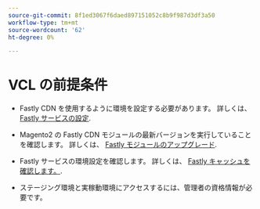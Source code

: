 ```yaml
---
source-git-commit: 8f1ed3067f6daed897151052c8b9f987d3df3a50
workflow-type: tm+mt
source-wordcount: '62'
ht-degree: 0%

---
```

# VCL の前提条件

<!-- Prerequisites section inserted in tutorials for customizing the Fastly service configuration with custom VCL snippets. -->

- Fastly CDN を使用するように環境を設定する必要があります。 詳しくは、 [Fastly サービスの設定](/help/cloud-guide/cdn/fastly-configuration.md).

- Magento2 の Fastly CDN モジュールの最新バージョンを実行していることを確認します。 詳しくは、 [Fastly モジュールのアップグレード](/help/cloud-guide/cdn/fastly-configuration.md#upgrade-fastly-module).

- Fastly サービスの環境設定を確認します。 詳しくは、 [Fastly キャッシュを確認します。](/help/cloud-guide/launch/checklist.md#verify-fastly-caching).

- ステージング環境と実稼動環境にアクセスするには、管理者の資格情報が必要です。
